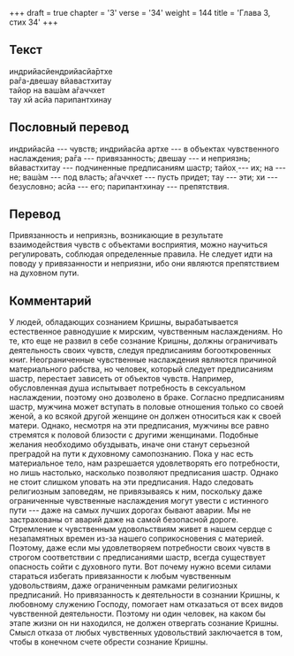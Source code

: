 +++
draft = true
chapter = '3'
verse = '34'
weight = 144
title = 'Глава 3, стих 34'
+++
## Текст

индрийасйендрийасйа̄ртхе  
ра̄га-двешау вйавастхитау  
тайор на ваш́ам а̄гаччхет  
тау хй асйа парипантхинау

## Пословный перевод

индрийасйа --- чувств; индрийасйа артхе --- в объектах чувственного
наслаждения; ра̄га --- привязанность; двешау --- и неприязнь;
вйавастхитау --- подчиненные предписаниям шастр; тайох̣ --- их; на ---
не; ваш́ам --- под власть; а̄гаччхет --- пусть придет; тау --- эти; хи ---
безусловно; асйа --- его; парипантхинау --- препятствия.

## Перевод

Привязанность и неприязнь, возникающие в результате взаимодействия
чувств с объектами восприятия, можно научиться регулировать, соблюдая
определенные правила. Не следует идти на поводу у привязанности и
неприязни, ибо они являются препятствием на духовном пути.

## Комментарий

У людей, обладающих сознанием Кришны, вырабатывается естественное
равнодушие к мирским, чувственным наслаждениям. Но те, кто еще не развил
в себе сознание Кришны, должны ограничивать деятельность своих чувств,
следуя предписаниям богооткровенных книг. Неограниченные чувственные
наслаждения являются причиной материального рабства, но человек, который
следует предписаниям шастр, перестает зависеть от объектов чувств.
Например, обусловленная душа испытывает потребность в сексуальном
наслаждении, поэтому оно дозволено в браке. Согласно предписаниям шастр,
мужчина может вступать в половые отношения только со своей женой, а ко
всякой другой женщине он должен относиться как к своей матери. Однако,
несмотря на эти предписания, мужчины все равно стремятся к половой
близости с другими женщинами. Подобные желания необходимо обуздывать,
иначе они станут серьезной преградой на пути к духовному самопознанию.
Пока у нас есть материальное тело, нам разрешается удовлетворять его
потребности, но лишь настолько, насколько позволяют предписания шастр.
Однако не стоит слишком уповать на эти предписания. Надо следовать
религиозным заповедям, не привязываясь к ним, поскольку даже
ограниченные чувственные наслаждения могут увести с истинного пути ---
даже на самых лучших дорогах бывают аварии. Мы не застрахованы от аварий
даже на самой безопасной дороге. Стремление к чувственным удовольствиям
живет в нашем сердце с незапамятных времен из-за нашего соприкосновения
с материей. Поэтому, даже если мы удовлетворяем потребности своих чувств
в строгом соответствии с предписаниями шастр, всегда существует
опасность сойти с духовного пути. Вот почему нужно всеми силами
стараться избегать привязанности к любым чувственным удовольствиям, даже
ограниченным рамками религиозных предписаний. Но привязанность к
деятельности в сознании Кришны, к любовному служению Господу, помогает
нам отказаться от всех видов чувственной деятельности. Поэтому ни один
человек, на каком бы этапе жизни он ни находился, не должен отвергать
сознание Кришны. Смысл отказа от любых чувственных удовольствий
заключается в том, чтобы в конечном счете обрести сознание Кришны.
